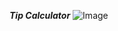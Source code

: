 ***Tip Calculator***
![Image](https://github.com/user-attachments/assets/1a01bf95-fd69-4774-bdde-cea523429822)
